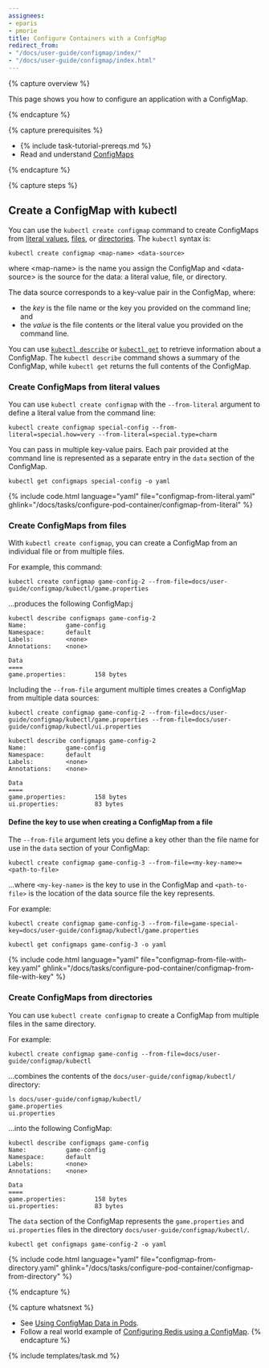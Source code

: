 ```yaml
---
assignees:
- eparis
- pmorie
title: Configure Containers with a ConfigMap
redirect_from:
- "/docs/user-guide/configmap/index/"
- "/docs/user-guide/configmap/index.html"
---
```


{% capture overview %}

This page shows you how to configure an application with a ConfigMap.

{% endcapture %}

{% capture prerequisites %}

- {% include task-tutorial-prereqs.md %}
- Read and understand [ConfigMaps](/docs/concepts/concept-configmap)

{% endcapture %}

{% capture steps %}

## Create a ConfigMap with kubectl

You can use the `kubectl create configmap` command to create ConfigMaps from [literal values](#creating-configmaps-from-literal-values), [files](#creating-configmaps-from-files), or [directories](#creating-configmaps-from-directories). The `kubectl` syntax is:

```shell
kubectl create configmap <map-name> <data-source>
```

where \<map-name> is the name you assign the ConfigMap and \<data-source> is the source for the data: a literal value, file, or directory.

The data source corresponds to a key-value pair in the ConfigMap, where:

- the *key* is the file name or the key you provided on the command line; and
- the *value* is the file contents or the literal value you provided on the command line.

You can use [`kubectl describe`](docs/user-guide/kubectl/v1.6/#describe) or [`kubectl get`](docs/user-guide/kubectl/v1.6/#get) to retrieve information about a ConfigMap. The `kubectl describe` command shows a summary of the ConfigMap, while `kubectl get` returns the full contents of the ConfigMap.

### Create ConfigMaps from literal values

You can use `kubectl create configmap` with the `--from-literal` argument to define a literal value from the command line:

```shell
kubectl create configmap special-config --from-literal=special.how=very --from-literal=special.type=charm
```

You can pass in multiple key-value pairs. Each pair provided at the command line is represented as a separate entry in the `data` section of the ConfigMap.

```shell
kubectl get configmaps special-config -o yaml
```

{% include code.html language="yaml" file="configmap-from-literal.yaml" ghlink="/docs/tasks/configure-pod-container/configmap-from-literal" %}

### Create ConfigMaps from files

With `kubectl create configmap`, you can create a ConfigMap from an individual file or from multiple files.

For example, this command:

```shell
kubectl create configmap game-config-2 --from-file=docs/user-guide/configmap/kubectl/game.properties
```

...produces the following ConfigMap:j

```shell
kubectl describe configmaps game-config-2
Name:           game-config
Namespace:      default
Labels:         <none>
Annotations:    <none>

Data
====
game.properties:        158 bytes
```

Including the  `--from-file` argument multiple times creates a ConfigMap from multiple data sources:

```shell
kubectl create configmap game-config-2 --from-file=docs/user-guide/configmap/kubectl/game.properties --from-file=docs/user-guide/configmap/kubectl/ui.properties

kubectl describe configmaps game-config-2
Name:           game-config
Namespace:      default
Labels:         <none>
Annotations:    <none>

Data
====
game.properties:        158 bytes
ui.properties:          83 bytes
```

#### Define the key to use when creating a ConfigMap from a file

The `--from-file` argument lets you define a key other than the file name for use in the `data` section of your ConfigMap:

```shell
kubectl create configmap game-config-3 --from-file=<my-key-name>=<path-to-file>
```

...where `<my-key-name>` is the key to use in the ConfigMap and `<path-to-file>` is the location of the data source file the key represents.

For example:

```shell
kubectl create configmap game-config-3 --from-file=game-special-key=docs/user-guide/configmap/kubectl/game.properties

kubectl get configmaps game-config-3 -o yaml
```

{% include code.html language="yaml" file="configmap-from-file-with-key.yaml" ghlink="/docs/tasks/configure-pod-container/configmap-from-file-with-key" %}

### Create ConfigMaps from directories

You can use `kubectl create configmap` to create a ConfigMap from multiple files in the same directory.

For example:

```shell
kubectl create configmap game-config --from-file=docs/user-guide/configmap/kubectl
```

...combines the contents of the `docs/user-guide/configmap/kubectl/` directory:

```shell
ls docs/user-guide/configmap/kubectl/
game.properties
ui.properties
```

...into the following ConfigMap:

```shell
kubectl describe configmaps game-config
Name:           game-config
Namespace:      default
Labels:         <none>
Annotations:    <none>

Data
====
game.properties:        158 bytes
ui.properties:          83 bytes
```

The `data` section of the ConfigMap represents the `game.properties` and `ui.properties` files in the directory `docs/user-guide/configmap/kubectl/`.

```shell
kubectl get configmaps game-config-2 -o yaml
```

{% include code.html language="yaml" file="configmap-from-directory.yaml" ghlink="/docs/tasks/configure-pod-container/configmap-from-directory" %}

{% endcapture %}

{% capture whatsnext %}
- See [Using ConfigMap Data in Pods](/docs/tasks/configure-pod-container/configure-pod-configmap).
- Follow a real world example of [Configuring Redis using a ConfigMap](/docs/tutorials/configuration/configure-redis-using-configmap/).
{% endcapture %}

{% include templates/task.md %}
